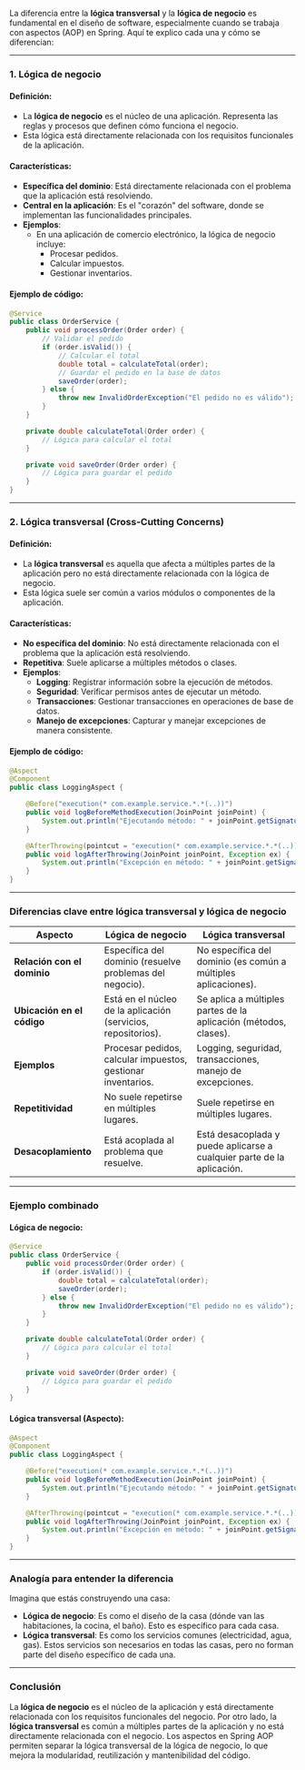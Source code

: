 La diferencia entre la **lógica transversal** y la **lógica de negocio** es fundamental en el diseño de software, especialmente cuando se trabaja con aspectos (AOP) en Spring. Aquí te explico cada una y cómo se diferencian:

---

### **1. Lógica de negocio**

#### **Definición**:
- La **lógica de negocio** es el núcleo de una aplicación. Representa las reglas y procesos que definen cómo funciona el negocio.
- Esta lógica está directamente relacionada con los requisitos funcionales de la aplicación.

#### **Características**:
- **Específica del dominio**: Está directamente relacionada con el problema que la aplicación está resolviendo.
- **Central en la aplicación**: Es el "corazón" del software, donde se implementan las funcionalidades principales.
- **Ejemplos**:
    - En una aplicación de comercio electrónico, la lógica de negocio incluye:
        - Procesar pedidos.
        - Calcular impuestos.
        - Gestionar inventarios.

#### **Ejemplo de código**:
```java
@Service
public class OrderService {
    public void processOrder(Order order) {
        // Validar el pedido
        if (order.isValid()) {
            // Calcular el total
            double total = calculateTotal(order);
            // Guardar el pedido en la base de datos
            saveOrder(order);
        } else {
            throw new InvalidOrderException("El pedido no es válido");
        }
    }

    private double calculateTotal(Order order) {
        // Lógica para calcular el total
    }

    private void saveOrder(Order order) {
        // Lógica para guardar el pedido
    }
}
```

---

### **2. Lógica transversal (Cross-Cutting Concerns)**

#### **Definición**:
- La **lógica transversal** es aquella que afecta a múltiples partes de la aplicación pero no está directamente relacionada con la lógica de negocio.
- Esta lógica suele ser común a varios módulos o componentes de la aplicación.

#### **Características**:
- **No específica del dominio**: No está directamente relacionada con el problema que la aplicación está resolviendo.
- **Repetitiva**: Suele aplicarse a múltiples métodos o clases.
- **Ejemplos**:
    - **Logging**: Registrar información sobre la ejecución de métodos.
    - **Seguridad**: Verificar permisos antes de ejecutar un método.
    - **Transacciones**: Gestionar transacciones en operaciones de base de datos.
    - **Manejo de excepciones**: Capturar y manejar excepciones de manera consistente.

#### **Ejemplo de código**:
```java
@Aspect
@Component
public class LoggingAspect {

    @Before("execution(* com.example.service.*.*(..))")
    public void logBeforeMethodExecution(JoinPoint joinPoint) {
        System.out.println("Ejecutando método: " + joinPoint.getSignature().getName());
    }

    @AfterThrowing(pointcut = "execution(* com.example.service.*.*(..))", throwing = "ex")
    public void logAfterThrowing(JoinPoint joinPoint, Exception ex) {
        System.out.println("Excepción en método: " + joinPoint.getSignature().getName() + " - " + ex.getMessage());
    }
}
```

---

### **Diferencias clave entre lógica transversal y lógica de negocio**

| **Aspecto**              | **Lógica de negocio**                          | **Lógica transversal**                        |
|--------------------------|-----------------------------------------------|-----------------------------------------------|
| **Relación con el dominio** | Específica del dominio (resuelve problemas del negocio). | No específica del dominio (es común a múltiples aplicaciones). |
| **Ubicación en el código** | Está en el núcleo de la aplicación (servicios, repositorios). | Se aplica a múltiples partes de la aplicación (métodos, clases). |
| **Ejemplos**             | Procesar pedidos, calcular impuestos, gestionar inventarios. | Logging, seguridad, transacciones, manejo de excepciones. |
| **Repetitividad**         | No suele repetirse en múltiples lugares.       | Suele repetirse en múltiples lugares.         |
| **Desacoplamiento**       | Está acoplada al problema que resuelve.        | Está desacoplada y puede aplicarse a cualquier parte de la aplicación. |

---

### **Ejemplo combinado**

#### **Lógica de negocio**:
```java
@Service
public class OrderService {
    public void processOrder(Order order) {
        if (order.isValid()) {
            double total = calculateTotal(order);
            saveOrder(order);
        } else {
            throw new InvalidOrderException("El pedido no es válido");
        }
    }

    private double calculateTotal(Order order) {
        // Lógica para calcular el total
    }

    private void saveOrder(Order order) {
        // Lógica para guardar el pedido
    }
}
```

#### **Lógica transversal (Aspecto)**:
```java
@Aspect
@Component
public class LoggingAspect {

    @Before("execution(* com.example.service.*.*(..))")
    public void logBeforeMethodExecution(JoinPoint joinPoint) {
        System.out.println("Ejecutando método: " + joinPoint.getSignature().getName());
    }

    @AfterThrowing(pointcut = "execution(* com.example.service.*.*(..))", throwing = "ex")
    public void logAfterThrowing(JoinPoint joinPoint, Exception ex) {
        System.out.println("Excepción en método: " + joinPoint.getSignature().getName() + " - " + ex.getMessage());
    }
}
```

---

### **Analogía para entender la diferencia**

Imagina que estás construyendo una casa:
- **Lógica de negocio**: Es como el diseño de la casa (dónde van las habitaciones, la cocina, el baño). Esto es específico para cada casa.
- **Lógica transversal**: Es como los servicios comunes (electricidad, agua, gas). Estos servicios son necesarios en todas las casas, pero no forman parte del diseño específico de cada una.

---

### **Conclusión**

La **lógica de negocio** es el núcleo de la aplicación y está directamente relacionada con los requisitos funcionales del negocio. Por otro lado, la **lógica transversal** es común a múltiples partes de la aplicación y no está directamente relacionada con el negocio. Los aspectos en Spring AOP permiten separar la lógica transversal de la lógica de negocio, lo que mejora la modularidad, reutilización y mantenibilidad del código.